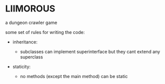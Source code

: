 # LIIMOROUS  

a dungeon crawler game

some set of rules for writing the code:

* inheritance:
    * subclasses can implement superinterface but they cant extend any superclass

* staticity:
    * no methods (except the main method) can be static
